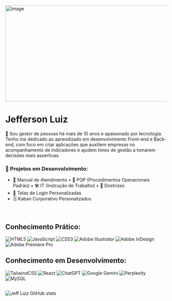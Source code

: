 <img width="1280" height="300" alt="image" src="https://github.com/user-attachments/assets/deb1383a-2838-4195-8854-1fef6051761f" />

# Jefferson Luiz 
👋 Sou gestor de pessoas há mais de 10 anos e apaixonado por tecnologia. Tenho me dedicado ao aprendizado em desenvolvimento Front-end e Back-end, com foco em criar aplicações que auxiliem empresas no acompanhamento de indicadores e ajudem times de gestão a tomarem decisões mais assertivas.</br>

### 📂 Projetos em Desenvolvimento:
  <ul>
    <li>📘 Manual de Atendimento • 🧾 POP (Procedimentos Operacionais Padrão) • 🛠️ IT (Instrução de Trabalho) • 🧩 Diretrizes</li>
    <li>🔐 Telas de Login Personalizadas</li>
    <li>🗒️ Kaban Corporativo Personalizados</li>
  </ul></br>

## Conhecimento Prático:

![HTML5](https://img.shields.io/badge/html5-%23E34F26.svg?style=for-the-badge&logo=html5&logoColor=white)
![JavaScript](https://img.shields.io/badge/javascript-%23323330.svg?style=for-the-badge&logo=javascript&logoColor=%23F7DF1E)
![CSS3](https://img.shields.io/badge/css3-%231572B6.svg?style=for-the-badge&logo=css3&logoColor=white)
![Adobe Illustrator](https://img.shields.io/badge/adobe%20illustrator-%23FF9A00.svg?style=for-the-badge&logo=adobe%20illustrator&logoColor=white)
![Adobe InDesign](https://img.shields.io/badge/Adobe%20InDesign-49021F?style=for-the-badge&logo=adobeindesign&logoColor=white)
![Adobe Premiere Pro](https://img.shields.io/badge/Adobe%20Premiere%20Pro-9999FF.svg?style=for-the-badge&logo=Adobe%20Premiere%20Pro&logoColor=white)

## Conhecimento em Desenvolvimento:

![TailwindCSS](https://img.shields.io/badge/tailwindcss-%2338B2AC.svg?style=for-the-badge&logo=tailwind-css&logoColor=white)
![React](https://img.shields.io/badge/react-%2320232a.svg?style=for-the-badge&logo=react&logoColor=%2361DAFB)
![ChatGPT](https://img.shields.io/badge/chatGPT-74aa9c?style=for-the-badge&logo=openai&logoColor=white)
![Google Gemini](https://img.shields.io/badge/google%20gemini-8E75B2?style=for-the-badge&logo=google%20gemini&logoColor=white)
![Perplexity](https://img.shields.io/badge/perplexity-000000?style=for-the-badge&logo=perplexity&logoColor=088F8F)
![MySQL](https://img.shields.io/badge/mysql-4479A1.svg?style=for-the-badge&logo=mysql&logoColor=white)
##

  ![Jeff Luiz GitHub stats](https://github-readme-stats.vercel.app/api?username=jeeffluuiiz&show_icons=true&theme=dracula)
  <!-- ![Top Langs](https://github-readme-stats.vercel.app/api/top-langs/?jeeffluuiiz=anuraghazra&layout=compact) -->


<!--
**JeeffLuuiiz/JeeffLuuiiz** is a ✨ _special_ ✨ repository because its `README.md` (this file) appears on your GitHub profile.

Here are some ideas to get you started:

- 🔭 I’m currently working on ...
- 🌱 I’m currently learning ...
- 👯 I’m looking to collaborate on ...
- 🤔 I’m looking for help with ...
- 💬 Ask me about ...
- 📫 How to reach me: ...
- 😄 Pronouns: ...
- ⚡ Fun fact: ...
-->
